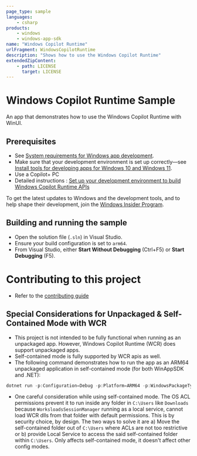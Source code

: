 ```yaml
---
page_type: sample
languages:
    - csharp
products:
    - windows
    - windows-app-sdk
name: "Windows Copilot Runtime"
urlFragment: WindowsCopilotRuntime
description: "Shows how to use the Windows Copilot Runtime"
extendedZipContent:
    - path: LICENSE
      target: LICENSE
---
```


# Windows Copilot Runtime Sample

An app that demonstrates how to use the Windows Copilot Runtime with WinUI.

## Prerequisites

-   See
    [System requirements for Windows app development](https://docs.microsoft.com/windows/apps/windows-app-sdk/system-requirements).
-   Make sure that your development environment is set up correctly&mdash;see
    [Install tools for developing apps for Windows 10 and Windows 11](https://docs.microsoft.com/windows/apps/windows-app-sdk/set-up-your-development-environment).
-   Use a Copilot+ PC
-   Detailed instructions : [Set up your development environment to build Windows Copilot Runtime APIs](https://learn.microsoft.com/en-us/windows/ai/apis/model-setup)


To get the latest updates to Windows and the development tools, and to help shape their development,
join the [Windows Insider Program](https://insider.windows.com).

## Building and running the sample

-   Open the solution file (`.sln`) in Visual Studio.
-   Ensure your build configuration is set to `arm64`.
-   From Visual Studio, either **Start Without Debugging** (Ctrl+F5) or **Start Debugging** (F5).

# Contributing to this project
- Refer to the [contributing guide](./Contributing.md)

## Special Considerations for Unpackaged & Self-Contained Mode with WCR

- This project is not intended to be fully functional when running as an unpackaged app. However, Windows Copilot Runtime (WCR) does support unpackaged apps.
- Self-contained mode is fully supported by WCR apis as well.
- The following command demonstrates how to run the app as an ARM64 unpackaged application in self-contained mode (for both WinAppSDK and .NET):
```powershell
dotnet run -p:Configuration=Debug -p:Platform=ARM64 -p:WindowsPackageType=None -p:WindowsAppSDKSelfContained=true -p:SelfContained=true
```
- One careful consideration while using self-contained mode. The OS ACL permissions prevent it to run inside any folder in `C:\Users` like `Downloads` because `WorksloadsSessionManager` running as a local service, cannot load WCR dlls from that folder with default permissions. This is by security choice, by design. The two ways to solve it are a) Move the self-contained folder out of `C:\Users` where ACLs are not too restrictive or b) provide Local Service to access the said self-contained folder within `C:\Users`. Only affects self-contained mode, it doesn't affect other config modes.
